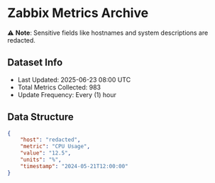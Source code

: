 # Zabbix Metrics Archive

⚠️ **Note**: Sensitive fields like hostnames and system descriptions are redacted.

## Dataset Info
- Last Updated: 2025-06-23 08:00 UTC
- Total Metrics Collected: 983
- Update Frequency: Every (1) hour

## Data Structure
```json
{
    "host": "redacted",
    "metric": "CPU Usage",
    "value": "12.5",
    "units": "%",
    "timestamp": "2024-05-21T12:00:00"
}
```
